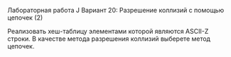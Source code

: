 Лабораторная работа J 
Вариант 20: Разрешение коллизий с помощью цепочек (2)

Реализовать хеш­-таблицу элементами которой являются ASCII­-Z строки. В качестве метода
разрешения коллизий выберете метод цепочек.